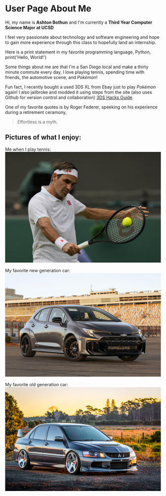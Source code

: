 # User Page About Me
Hi, my name is **Ashton Bothun** and I'm currently a **Third Year Computer Science Major at UCSD**

I feel very passionate about technology and software engineering and hope to gain more experience through this class to hopefully land an internship. 

Here is a print statement in my favorite programming language, Python, print('Hello, World!')

Some things about me are that I'm a San Diego local and make a thirty minute commute every day, I love playing tennis, spending time with friends, the automotive scene, and *Pokémon*!

Fun fact, I recently bought a used 3DS XL from Ebay just to play *Pokémon* again! I also jailbroke and modded it using steps from the site (also uses Github for version control and collaboration) [3DS Hacks Guide](https://3ds.hacks.guide/).

One of my favorite quotes is by Roger Federer, speeking on his experience during a retirement ceramony,
> Effortless is a myth. 

## Pictures of what I enjoy: 

Me when I play tennis: 
![roger](download.jpg)

My favorite new generation car: 
![car](rolla.jpg)

My favorite old generation car: 
![car](evo9.jpeg)


